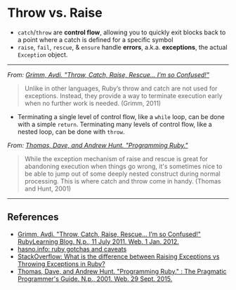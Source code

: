 # Throw vs. Raise

-   `catch`/`throw` are **control flow**, allowing you to quickly exit blocks back to a point where a catch is defined for a specific symbol
-   `raise`, `fail`, `rescue`, & `ensure` handle **errors**, a.k.a. **exceptions**, the actual `Exception` object.

---

*From: [Grimm, Avdi. "Throw, Catch, Raise, Rescue… I’m so Confused!"](http://rubylearning.com/blog/2011/07/12/throw-catch-raise-rescue-im-so-confused)*

> Unlike in other languages, Ruby’s throw and catch are not used for exceptions. Instead, they provide a way to terminate execution early when no further work is needed. (Grimm, 2011)

-   Terminating a single level of control flow, like a `while` loop, can be done with a simple `return`. Terminating many levels of control flow, like a nested loop, can be done with `throw`.

*From: [Thomas, Dave, and Andrew Hunt. "Programming Ruby."](http://ruby-doc.com/docs/ProgrammingRuby/html/tut_exceptions.html)*

> While the exception mechanism of raise and rescue is great for abandoning execution when things go wrong, it's sometimes nice to be able to jump out of some deeply nested construct during normal processing. This is where catch and throw come in handy. (Thomas and Hunt, 2001)

---

## References

-   [Grimm, Avdi. "Throw, Catch, Raise, Rescue… I’m so Confused!" RubyLearning Blog. N.p., 11 July 2011. Web. 1 Jan. 2012.](http://rubylearning.com/blog/2011/07/12/throw-catch-raise-rescue-im-so-confused)
-   [hasno.info: ruby gotchas and caveats](http://hasno.info/ruby-gotchas-and-caveats)
-   [StackOverflow: What is the difference between Raising Exceptions vs Throwing Exceptions in Ruby?](http://stackoverflow.com/questions/51021/what-is-the-difference-between-raising-exceptions-vs-throwing-exceptions-in-ruby)
-   [Thomas, Dave, and Andrew Hunt. "Programming Ruby." : The Pragmatic Programmer's Guide. N.p., 2001. Web. 29 Sept. 2015.](http://ruby-doc.com/docs/ProgrammingRuby/html/tut_exceptions.html)
